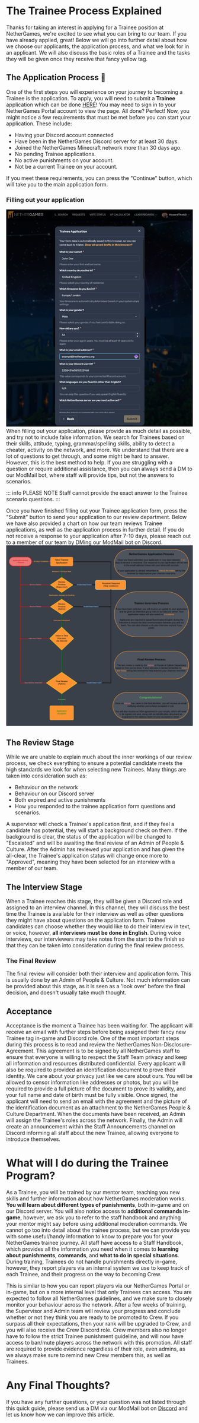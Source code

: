 # The Trainee Process Explained
 Thanks for taking an interest in applying for a Trainee position at NetherGames, we're excited to see what you can bring to our team. If you have already applied, great! Below we will go into further detail about how we choose our applicants, the application process, and what we look for in an applicant. We will also discuss the basic roles of a Trainee and the tasks they will be given once they receive that fancy yellow tag.

 ## The Application Process 📝
 One of the first steps you will experience on your journey to becoming a Trainee is the application. To apply, you will need to submit a **Trainee** application which can be done [HERE](https://ngmc.co/request)! You may need to sign in to your NetherGames Portal account to view the page. All done? Perfect! Now, you might notice a few requirements that must be met before you can start your application. These include:
 
 * Having your Discord account connected
 * Have been in the NetherGames Discord server for at least 30 days.
 * Joined the NetherGames Minecraft network more than 30 days ago.
 * No pending Trainee applications.
 * No active punishments on your account.
 * Not be a current Trainee on your account.

If you meet these requirements, you can press the "Continue" button, which will take you to the main application form.

### Filling out your application
![Trainee Form](assets/TraineeProcessArticle/Trainee_Form.jpg)
When filling out your application, please provide as much detail as possible, and try not to include false information. We search for Trainees based on their skills, attitude, typing, grammar/spelling skills, ability to detect a cheater, activity on the network, and more. We understand that there are a lot of questions to get through, and some might be hard to answer. However, this is the best method to help. If you are struggling with a question or require additional assistance, then you can always send a DM to our ModMail bot, where staff will provide tips, but not the answers to scenarios. 

::: info PLEASE NOTE
Staff cannot provide the exact answer to the Trainee scenario questions. 
:::

Once you have finished filling out your Trainee application form, press the "Submit" button to send your application to our review department. Below we have also provided a chart on how our team reviews Trainee applications, as well as the application process in further detail. If you do not receive a response to your application after 7-10 days, please reach out to a member of our team by DMing our ModMail bot on Discord.
![Application_Process_Trainee](assets/TraineeProcessArticle/Application_Process_Trainee.jpg)

## The Review Stage
While we are unable to explain much about the inner workings of our review process, we check everything to ensure a potential candidate meets the high standards we look for when selecting new Trainees. Many things are taken into consideration such as:

* Behaviour on the network
* Behaviour on our Discord server
* Both expired and active punishments
* How you responded to the trainee application form questions and scenarios.

A supervisor will check a Trainee's application first, and if they feel a candidate has potential, they will start a background check on them. If the background is clear, the status of the application will be changed to "Escalated" and will be awaiting the final review of an Admin of People & Culture. After the Admin has reviewed your application and has given the all-clear, the Trainee's application status will change once more to "Approved", meaning they have been selected for an interview with a member of our team.

## The Interview Stage
When a Trainee reaches this stage, they will be given a Discord role and assigned to an interview channel. In this channel, they will discuss the best time the Trainee is available for their interview as well as other questions they might have about questions on the application form. Trainee candidates can choose whether they would like to do their interview in text, or voice, however, **all interviews must be done in English**. During voice interviews, our interviewers may take notes from the start to the finish so that they can be taken into consideration during the final review process.

### The Final Review
The final review will consider both their interview and application form. This is usually done by an Admin of People & Culture. Not much information can be provided about this stage, as it is seen as a 'look over' before the final decision, and doesn't usually take much thought.

## Acceptance
Acceptance is the moment a Trainee has been waiting for. The applicant will receive an email with further steps before being assigned their fancy new Trainee tag in-game and Discord role. One of the most important steps during this process is to read and review the NetherGames Non-Disclosure-Agreement. This agreement is to be signed by all NetherGames staff to ensure that everyone is willing to respect the Staff Team privacy and keep all information and resources distributed confidential. Every applicant will also be required to provided an identification document to prove their identity. We care about your privacy just like we care about ours. You will be allowed to censor information like addresses or photos, but you will be required to provide a full picture of the document to prove its validity, and your full name and date of birth must be fully visible.
Once signed, the applicant will need to send an email with the agreement and the picture of the identification document as an attachment to the NetherGames People & Culture Department. When the documents have been received, an Admin will assign the Trainee's roles across the network. Finally, the Admin will create an announcement within the Staff Announcements channel on Discord informing all staff about the new Trainee, allowing everyone to introduce themselves.

# What will I do during the Trainee Program?
As a Trainee, you will be trained by our mentor team, teaching you new skills and further information about how NetherGames moderation works. **You will learn about different types of punishments**, both in-game and on our Discord server. You will also notice access to **additional commands in-game**, however, we ask you to refer to the staff handbook and anything your mentor might say before using additional moderation commands. We cannot go too into detail about the trainee process, but we can provide you with some useful/handy information to know to prepare you for your NetherGames trainee journey. All staff have access to a Staff Handbook, which provides all the information you need when it comes to **learning about punishments**, **commands**, and **what to do in special situations**. During training, Trainees do not handle punishments directly in-game, however, they report players via an internal system we use to keep track of each Trainee, and their progress on the way to becoming Crew.

This is similar to how you can report players via our NetherGames Portal or in-game, but on a more internal level that only Trainees can access. You are expected to follow all NetherGames guidelines, and we make sure to closely monitor your behaviour across the network. After a few weeks of training, the Supervisor and Admin team will review your progress and conclude whether or not they think you are ready to be promoted to Crew. If you surpass all their expectations, then your rank will be upgraded to Crew, and you will also receive the Crew Discord role. Crew members also no longer have to follow the strict Trainee punishment guideline, and will now have access to ban/mute players across the network with this promotion. All staff are required to provide evidence regardless of their role, even admins, as we always make sure to remind new Crew members this, as well as Trainees.

# Any Final Thoughts?
If you have any further questions, or your question was not listed through this quick guide, please send us a DM via our ModMail bot on [Discord](https://ngmc.co/d) and let us know how we can improve this article.
